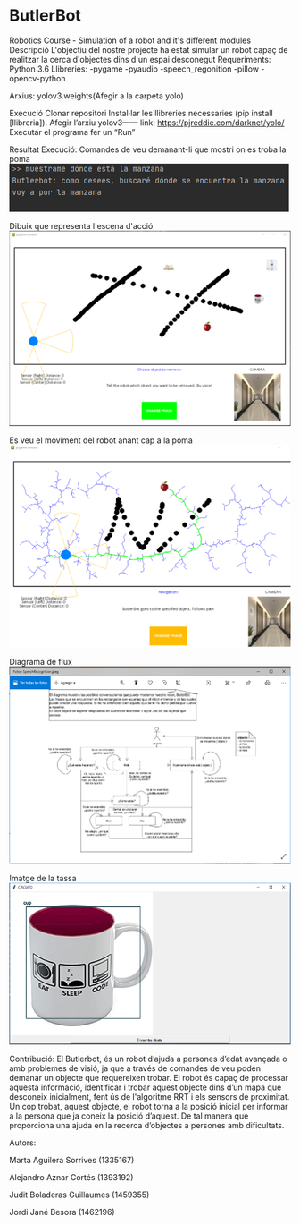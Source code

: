 # ButlerBot
Robotics Course - Simulation of a robot and it's different modules
Descripció
L'objectiu del nostre projecte ha estat simular un robot capaç de realitzar la cerca d'objectes dins d'un espai desconegut
Requeriments:
Python 3.6
Llibreries:
-pygame
-pyaudio
-speech_regonition
-pillow
-opencv-python

Arxius:
yolov3.weights(Afegir a la carpeta yolo) 


Execució
Clonar repositori
Instal·lar les llibreries necessaries (pip install [llibreria]). Afegir l’arxiu yolov3—— link: https://pjreddie.com/darknet/yolo/
Executar el programa fer un “Run”

Resultat Execució:
Comandes de veu demanant-li que mostri on es troba la poma
![1](https://github.com/Alejandro-AC/ButlerBot/blob/master/Imagenes/conversa.PNG)


Dibuix que representa l'escena d'acció
![2](https://github.com/Alejandro-AC/ButlerBot/blob/master/Imagenes/mapa.PNG)


Es veu el moviment del robot anant cap a la poma
![3](https://github.com/Alejandro-AC/ButlerBot/blob/master/Imagenes/mapaExecucio.PNG)


Diagrama de flux
![4](https://github.com/Alejandro-AC/ButlerBot/blob/master/Imagenes/speechRecognition.PNG)


Imatge de la tassa
![5](https://github.com/Alejandro-AC/ButlerBot/blob/master/Imagenes/tassa.PNG)

Contribució: 
El Butlerbot, és un robot d’ajuda a persones d’edat avançada o amb problemes de visió, ja que a través de comandes de veu poden demanar un objecte que requereixen trobar. El robot és capaç de processar aquesta informació, identificar i trobar aquest objecte dins d’un mapa que desconeix inicialment, fent ús de l'algoritme RRT i els sensors de proximitat. Un  cop trobat, aquest objecte, el robot torna a la posició inicial per informar a la persona que ja coneix la posició d’aquest. De tal manera que proporciona una ajuda en la recerca d’objectes a persones amb dificultats.

Autors: 

Marta Aguilera Sorrives (1335167)


Alejandro Aznar Cortés (1393192)


Judit Boladeras Guillaumes (1459355) 


Jordi Jané Besora (1462196)
